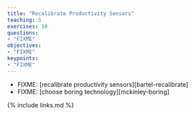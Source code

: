 ```yaml
---
title: "Recalibrate Productivity Sensors"
teaching: 5
exercises: 10
questions:
- "FIXME"
objectives:
- "FIXME"
keypoints:
- "FIXME"
---
```


*   FIXME: [recalibrate productivity sensors][bartel-recalibrate]
*   FIXME: [choose boring technology][mckinley-boring]

{% include links.md %}
